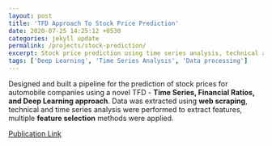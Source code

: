 ```yaml
---
layout: post
title: 'TFD Approach To Stock Price Prediction'
date: 2020-07-25 14:25:12 +0530
categories: jekyll update
permalink: /projects/stock-prediction/
excerpt: Stock price prediction using time series analysis, technical analysis and deep learning.
tags: ['Deep Learning', 'Time Series Analysis', 'Data processing']
---
```


Designed and built a pipeline for the prediction of stock prices for automobile companies using a novel TFD - **Time Series, Financial Ratios, and Deep Learning approach**. Data was extracted using **web scraping**, technical and time series analysis were performed to extract features, multiple **feature selection** methods were applied.

[Publication Link][tfd-src]

[tfd-src]: https://link.springer.com/chapter/10.1007/978-981-15-1084-7_61
